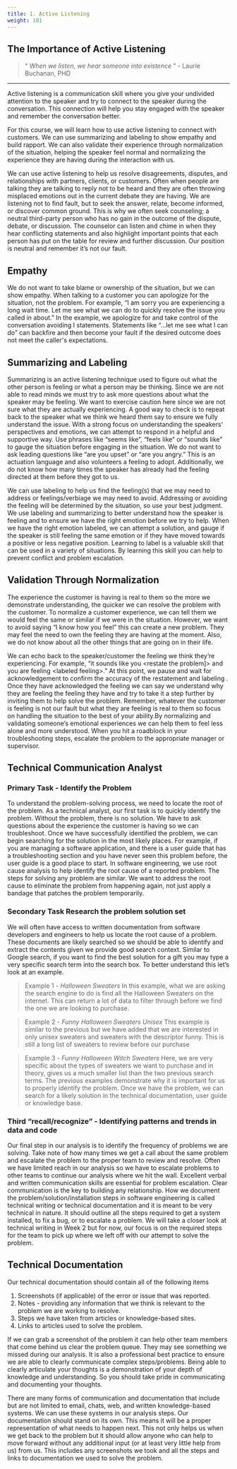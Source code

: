 ```yaml
---
title: 1. Active Listening
weight: 101
---
```


## The Importance of Active Listening 
> “ _When we listen, we hear someone into existence_ ” - Laurie Buchanan, PHD
***
Active listening is a communication skill where you give your undivided attention to the speaker and try to connect to the speaker during the conversation. This connection will help you stay engaged with the speaker and remember the conversation better. 

For this course, we will learn how to use active listening to connect with customers.  We can use summarizing and labeling to show empathy and build rapport. We can also validate their experience through normalization of the situation, helping the speaker feel normal and normalizing the experience they are having during the interaction with us.

We can use active listening to help us resolve disagreements, disputes, and relationships with partners, clients, or customers. Often when people are talking they are talking to reply not to be heard and they are often throwing misplaced emotions out in the current debate they are having. We are listening not to find fault, but to seek the answer, relate, become informed, or discover common ground. This is why we often seek counseling; a neutral third-party person who has no gain in the outcome of the dispute, debate, or discussion. The counselor can listen and chime in when they hear conflicting statements and also highlight important points that each person has put on the table for review and further discussion. Our position is neutral and remember it’s not our fault. 

## Empathy

We do not want to take blame or ownership of the situation, but we can show empathy. When talking to a customer you can apologize for the situation, not the problem. For example, “I am sorry you are experiencing a long wait time. Let me see what we can do to quickly resolve the issue you called in about.”  In the example, we apologize for and take control of the conversation avoiding I statements. Statements like “...let me see what I can do” can backfire and then become your fault if the desired outcome does not meet the caller's expectations. 

## Summarizing and Labeling

Summarizing is an active listening technique used to figure out what the other person is feeling or what a person may be thinking. Since we are not able to read minds we must try to ask more questions about what the speaker may be feeling. We want to exercise caution here since we are not sure what they are actually experiencing. A good way to check is to repeat back to the speaker what we think we heard them say to ensure we fully understand the issue. With a strong focus on understanding the speakers' perspectives and emotions,  we can attempt to respond in a helpful and supportive way.  Use phrases like “seems like”, “feels like” or “sounds like” to gauge the situation before engaging in the situation. We do not want to ask leading questions like “are you upset” or “are you angry.” This is an actuation language and also volunteers a feeling to adopt. Additionally, we do not know how many times the speaker has already had the feeling directed at them before they got to us. 

We can use labeling to help us find the feeling(s) that we may need to address or feelings/verbiage we may need to avoid. Addressing or avoiding the feeling will be determined by the situation, so use your best judgment. We use labeling and summarizing to better understand how the speaker is feeling and to ensure we have the right emotion before we try to help. When we have the right emotion labeled, we can attempt a solution, and gauge if the speaker is still feeling the same emotion or if they have moved towards a positive or less negative position.  Learning to label is a valuable skill that can be used in a variety of situations. By learning this skill you can help to prevent conflict and problem escalation. 

## Validation Through Normalization 

The experience the customer is having is real to them so the more we demonstrate understanding, the quicker we can resolve the problem with the customer. To normalize a customer experience, we can tell them we would feel the same or similar if we were in the situation. However, we want to avoid saying “I know how you feel” this can create a new problem. They may feel the need to own the feeling they are having at the moment. Also, we do not know about all the other things that are going on in their life. 

We can echo back to the speaker/customer the feeling we think they’re experiencing. For example, “it sounds like you &lt;restate the problem]> and you are feeling &lt;labeled feeling>.” At this point, we pause and wait for acknowledgement to confirm the accuracy of the restatement and labeling . Once they have acknowledged the feeling we can say we understand why they are feeling the feeling they have and try to take it a step further by inviting them to help solve the problem. Remember, whatever the customer is feeling is not our fault but what they are feeling is real to them so focus on handling the situation to the best of your ability.By normalizing and validating someone’s emotional experiences we can help them to feel less alone and more understood. When you hit a roadblock in your troubleshooting steps,  escalate the problem to the appropriate manager or supervisor. 

## Technical Communication Analyst 

### **Primary Task - Identify the Problem** 

To understand the problem-solving process, we need to locate the root of the problem. As a technical analyst, our first task is to quickly identify the problem. Without the problem, there is no solution. We have to ask questions about the experience the customer is having so we can troubleshoot. Once we have successfully identified the problem, we can begin searching for the solution in the most likely places. For example, if you are managing a software application, and there is a user guide that has a troubleshooting section and you have never seen this problem before, the user guide is a good place to start. In software engineering, we use root cause analysis to help identify the root cause of a reported problem. The steps for solving any problem are similar. We want to address the root cause to eliminate the problem from happening again, not just apply a bandage that patches the problem temporarily. 

### **Secondary Task Research the problem solution set**

We will often have access to written documentation from software developers and engineers to help us locate the root cause of a problem. These documents are likely searched so we should be able to identify and extract the contents given we provide good search context. Similar to Google search, if you want to find the best solution for a gift you may type a very specific search term into the search box. To better understand this let’s look at an example. 

> Example 1 - _Halloween Sweaters_
    In this example, what we are asking the search engine to do is find all the Halloween Sweaters on the internet. This can return a lot of data to filter through before we find the one we are looking to purchase. 

> Example 2 - _Funny Halloween Sweaters Unisex_
    This example is similar to the previous but we have added that we are interested in only unisex sweaters and sweaters with the descriptor funny. This is still a long list of sweaters to review before our purchase

> Example 3 - _Funny Halloween Witch Sweaters_
    Here, we are very specific about the types of sweaters we want to purchase and in theory, gives us a much smaller list than the two previous search terms. 
    The previous examples demonstrate why it is important for us to properly identify the problem. Once we have the problem, we can search for a likely solution in the technical documentation, user guide or knowledge base. 

### **Third “recall/recognize” - Identifying patterns and trends in data and code**


Our final step in our analysis is to identify the frequency of problems we are solving. Take note of how many times we get a call about the same problem and escalate the problem to the proper team to review and resolve. Often we have limited reach in our analysis so we have to escalate problems to other teams to continue our analysis where we hit the wall. Excellent verbal and written communication skills are essential for problem escalation. Clear communication is the key to building any relationship. How we document the problem/solution/installation steps in software engineering is called technical writing or technical documentation and it is meant to be very technical in nature. It should outline all the steps required to get a system installed, to fix a bug, or to escalate a problem. We will take a closer look at technical writing in Week 2 but for now, our focus is on the required steps for the team to pick up where we left off with our attempt to solve the problem.  

## Technical Documentation 

Our technical documentation should contain all of the following items

1. Screenshots (if applicable) of the error or issue that was reported. 
2. Notes - providing any information that we think is relevant to the problem we are working to resolve.   
3. Steps we have taken from articles or knowledge-based sites. 
4. Links to articles used to solve the problem. 

If we can grab a screenshot of the problem it can help other team members that come behind us clear the problem queue. They may see something we missed during our analysis. It is also a professional best practice to ensure we are able to clearly communicate complex steps/problems. Being able to clearly articulate your thoughts is a demonstration  of your depth of knowledge and understanding. So you should take pride in communicating and documenting your thoughts. 

There are many forms of communication and documentation that include but are not limited to email, chats, web, and written knowledge-based systems. We can use these systems in our analysis steps. Our documentation should stand on its own. This means it will be a proper representation of what needs to happen next. This not only helps us when we get back to the problem but it should allow anyone who can help to move forward without any additional input (or at least very little help from us) from us. This includes any screenshots we took and all the steps and links to documentation we used to solve the problem. 
